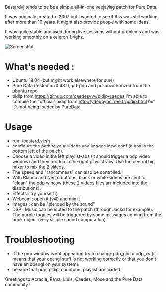 Bastardvj tends to be be a simple all-in-one veejaying patch for 
Pure Data.

It was originaly created in 2007 but I wanted to see if this was still 
working after more than 10 years. It might also provide people with some 
ideas.

It was quite stable and used during live sessions without problems and
was working smoothly on a celeron 1.4ghz.

![Screenshot](/doc/screenshot.png)

# What's needed :
- Ubuntu 18.04 (but might work elsewhere for sure)
- Pure Data (tested on 0.48.1), pd-pdp and pd-unauthorized from the ubuntu repo
- pidip from https://github.com/caedesvvv/pidip-caedes
  I'm able to compile the "official" pidip from http://ydegoyon.free.fr/pidip.html
  but it's not being loaded by PureData

# Usage
- run ./bastard.vj.sh
- configure the path to your videos and images in pd conf (a box in
  the bottom left of the patch).
- Choose a video in the left playlist-abs (it should trigger a pdp 
  video window) and then a video in the right playlist-abs. Use the 
  central big mixer to mix the 2 videos.
- The speed and "randomness" can also be controlled.
- With Blanco and Negro buttons, black or white videos are sent to
  "clean" the pdp window (these 2 videos files are included into the
  distributions).
- Effects : try yourself :)
- Webcam : open it (v4l) and mix it
- Images : can be "blended by the sound"
- DSP : Music can be routed to the patch (through Jackd for example).
  The purple toggles will be triggered by some messages coming from the bonk 
  object (very simple sound computation).

# Troubleshooting
- if the pdp window is not appearing try to change pdp_glx to pdp_xv 
  (it means that your opengl stuff is not working correctly or that
  you don't have an opengl on your system).
- be sure that pdp, pidip, countund, playlist are loaded

Greetings to Acracia, Rama, Lluis, Caedes, Mose and the Pure Data community !
